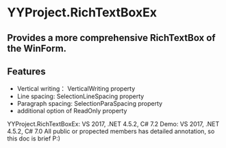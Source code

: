 # YYProject.RichTextBoxEx
Provides a more comprehensive RichTextBox of the WinForm.
----------
## Features ##

 - Vertical writing： VerticalWriting property
 - Line spacing:  SelectionLineSpacing property
 - Paragraph spacing:  SelectionParaSpacing property
 - additional option of ReadOnly property

YYProject.RichTextBoxEx: VS 2017, .NET 4.5.2, C# 7.2
Demo: VS 2017, .NET 4.5.2, C# 7.0
All public or propected members has detailed annotation, so this doc is brief  P:)
